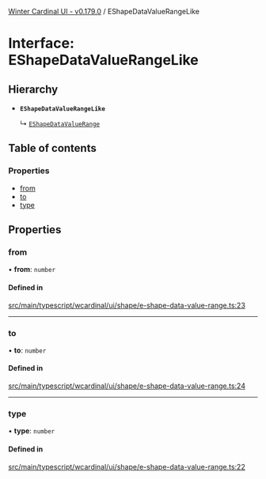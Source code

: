 [Winter Cardinal UI - v0.179.0](../index.md) / EShapeDataValueRangeLike

# Interface: EShapeDataValueRangeLike

## Hierarchy

- **`EShapeDataValueRangeLike`**

  ↳ [`EShapeDataValueRange`](EShapeDataValueRange.md)

## Table of contents

### Properties

- [from](EShapeDataValueRangeLike.md#from)
- [to](EShapeDataValueRangeLike.md#to)
- [type](EShapeDataValueRangeLike.md#type)

## Properties

### from

• **from**: `number`

#### Defined in

[src/main/typescript/wcardinal/ui/shape/e-shape-data-value-range.ts:23](https://github.com/winter-cardinal/winter-cardinal-ui/blob/v0.179.0/src/main/typescript/wcardinal/ui/shape/e-shape-data-value-range.ts#L23)

___

### to

• **to**: `number`

#### Defined in

[src/main/typescript/wcardinal/ui/shape/e-shape-data-value-range.ts:24](https://github.com/winter-cardinal/winter-cardinal-ui/blob/v0.179.0/src/main/typescript/wcardinal/ui/shape/e-shape-data-value-range.ts#L24)

___

### type

• **type**: `number`

#### Defined in

[src/main/typescript/wcardinal/ui/shape/e-shape-data-value-range.ts:22](https://github.com/winter-cardinal/winter-cardinal-ui/blob/v0.179.0/src/main/typescript/wcardinal/ui/shape/e-shape-data-value-range.ts#L22)
